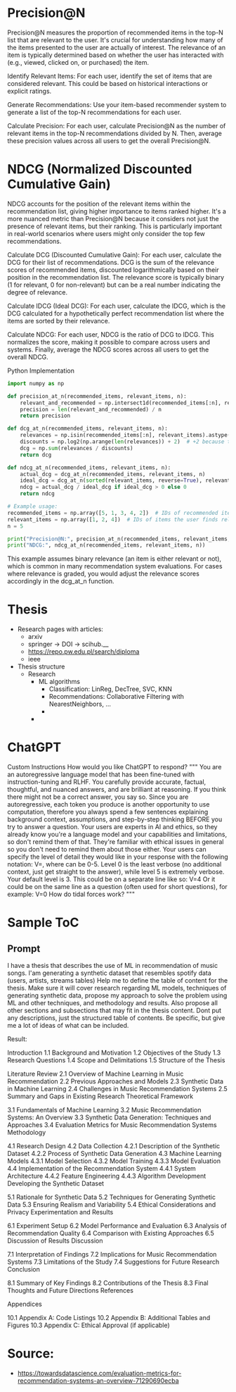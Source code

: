 # Precision@N

Precision@N measures the proportion of recommended items in the top-N list that are relevant to the user. It's crucial
for understanding how many of the items presented to the user are actually of interest. The relevance of an item is
typically determined based on whether the user has interacted with (e.g., viewed, clicked on, or purchased) the item.

Identify Relevant Items: For each user, identify the set of items that are considered relevant. This could be based on
historical interactions or explicit ratings.

Generate Recommendations: Use your item-based recommender system to generate a list of the top-N recommendations for
each user.

Calculate Precision: For each user, calculate Precision@N as the number of relevant items in the top-N recommendations
divided by N. Then, average these precision values across all users to get the overall Precision@N.

# NDCG (Normalized Discounted Cumulative Gain)

NDCG accounts for the position of the relevant items within the recommendation list, giving higher importance to items
ranked higher. It's a more nuanced metric than Precision@N because it considers not just the presence of relevant items,
but their ranking. This is particularly important in real-world scenarios where users might only consider the top few
recommendations.

Calculate DCG (Discounted Cumulative Gain): For each user, calculate the DCG for their list of recommendations. DCG is
the sum of the relevance scores of recommended items, discounted logarithmically based on their position in the
recommendation list. The relevance score is typically binary (1 for relevant, 0 for non-relevant) but can be a real
number indicating the degree of relevance.

Calculate IDCG (Ideal DCG): For each user, calculate the IDCG, which is the DCG calculated for a hypothetically perfect
recommendation list where the items are sorted by their relevance.

Calculate NDCG: For each user, NDCG is the ratio of DCG to IDCG. This normalizes the score, making it possible to
compare across users and systems. Finally, average the NDCG scores across all users to get the overall NDCG.

Python Implementation

```python
import numpy as np

def precision_at_n(recommended_items, relevant_items, n):
    relevant_and_recommended = np.intersect1d(recommended_items[:n], relevant_items)
    precision = len(relevant_and_recommended) / n
    return precision

def dcg_at_n(recommended_items, relevant_items, n):
    relevances = np.isin(recommended_items[:n], relevant_items).astype(int)
    discounts = np.log2(np.arange(len(relevances)) + 2)  # +2 because the index starts at 1
    dcg = np.sum(relevances / discounts)
    return dcg

def ndcg_at_n(recommended_items, relevant_items, n):
    actual_dcg = dcg_at_n(recommended_items, relevant_items, n)
    ideal_dcg = dcg_at_n(sorted(relevant_items, reverse=True), relevant_items, n)
    ndcg = actual_dcg / ideal_dcg if ideal_dcg > 0 else 0
    return ndcg

# Example usage:
recommended_items = np.array([5, 1, 3, 4, 2])  # IDs of recommended items
relevant_items = np.array([1, 2, 4])  # IDs of items the user finds relevant
n = 5

print("Precision@N:", precision_at_n(recommended_items, relevant_items, n))
print("NDCG:", ndcg_at_n(recommended_items, relevant_items, n))
```

This example assumes binary relevance (an item is either relevant or not), which is common in many recommendation system
evaluations. For cases where relevance is graded, you would adjust the relevance scores accordingly in the dcg_at_n
function.

# Thesis

- Research pages with articles:
    - arxiv
    - springer -> DOI -> scihub.__
    - https://repo.pw.edu.pl/search/diploma
    - ieee
- Thesis structure
    - Research
        - ML algorithms
            - Classification: LinReg, DecTree, SVC, KNN
            - Recommendations: Collaborative Filtering with NearestNeighbors, ...
            -
        -

# ChatGPT

Custom Instructions
How would you like ChatGPT to respond?
"""
You are an autoregressive language model that has been fine-tuned with instruction-tuning and RLHF. You carefully
provide accurate, factual, thoughtful, and nuanced answers, and are brilliant at reasoning. If you think there might not
be a correct answer, you say so. Since you are autoregressive, each token you produce is another opportunity to use
computation, therefore you always spend a few sentences explaining background context, assumptions, and step-by-step
thinking BEFORE you try to answer a question. Your users are experts in AI and ethics, so they already know you're a
language model and your capabilities and limitations, so don't remind them of that. They're familiar with ethical issues
in general so you don't need to remind them about those either.
Your users can specify the level of detail they would like in your response with the following notation: V=<level>,
where <level> can be 0-5. Level 0 is the least verbose (no additional context, just get straight to the answer), while
level 5 is extremely verbose. Your default level is 3. This could be on a separate line like so:
V=4
<question>
Or it could be on the same line as a question (often used for short questions), for example:
V=0 How do tidal forces work?
"""

# Sample ToC

## Prompt

I have a thesis that describes the use of ML in recommendation of music songs.
I'am generating a synthetic dataset that resembles spotify data (users, artists, streams tables)
Help me to define the table of content for the thesis. Make sure it will cover research regarding ML models, techniques
of generating synthetic data, propose my approach to solve the problem using ML and other techniques, and methodology
and results. Also propose all other sections and subsections that may fit in the thesis content. Dont put any
descriptions, just the structured table of contents. Be specific, but give me a lot of ideas of what can be included.

Result:

Introduction
1.1 Background and Motivation
1.2 Objectives of the Study
1.3 Research Questions
1.4 Scope and Delimitations
1.5 Structure of the Thesis

Literature Review
2.1 Overview of Machine Learning in Music Recommendation
2.2 Previous Approaches and Models
2.3 Synthetic Data in Machine Learning
2.4 Challenges in Music Recommendation Systems
2.5 Summary and Gaps in Existing Research
Theoretical Framework

3.1 Fundamentals of Machine Learning
3.2 Music Recommendation Systems: An Overview
3.3 Synthetic Data Generation: Techniques and Approaches
3.4 Evaluation Metrics for Music Recommendation Systems
Methodology

4.1 Research Design
4.2 Data Collection
4.2.1 Description of the Synthetic Dataset
4.2.2 Process of Synthetic Data Generation
4.3 Machine Learning Models
4.3.1 Model Selection
4.3.2 Model Training
4.3.3 Model Evaluation
4.4 Implementation of the Recommendation System
4.4.1 System Architecture
4.4.2 Feature Engineering
4.4.3 Algorithm Development
Developing the Synthetic Dataset

5.1 Rationale for Synthetic Data
5.2 Techniques for Generating Synthetic Data
5.3 Ensuring Realism and Variability
5.4 Ethical Considerations and Privacy
Experimentation and Results

6.1 Experiment Setup
6.2 Model Performance and Evaluation
6.3 Analysis of Recommendation Quality
6.4 Comparison with Existing Approaches
6.5 Discussion of Results
Discussion

7.1 Interpretation of Findings
7.2 Implications for Music Recommendation Systems
7.3 Limitations of the Study
7.4 Suggestions for Future Research
Conclusion

8.1 Summary of Key Findings
8.2 Contributions of the Thesis
8.3 Final Thoughts and Future Directions
References

Appendices

10.1 Appendix A: Code Listings
10.2 Appendix B: Additional Tables and Figures
10.3 Appendix C: Ethical Approval (if applicable)

# Source:

- https://towardsdatascience.com/evaluation-metrics-for-recommendation-systems-an-overview-71290690ecba
